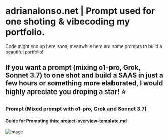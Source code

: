# adrianalonso.net | Prompt used for one shoting & vibecoding my portfolio.
Code might end up here soon, meanwhile here are some prompts to build a beautiful portfolio!

## If you want a prompt (mixing o1-pro, Grok, Sonnet 3.7) to one shot and build a SAAS in just a few hours or something more elaborated, I would highly apreciate you droping a star! ⭐

### Prompt (Mixed prompt with o1-pro, Grok and Sonnet 3.7)

#### Guide for Prompting this:  **[project-overview-template.md](./Portfolio_PromptGuide.md)**

![image](https://github.com/user-attachments/assets/13c0bcd7-37fd-4106-bf5f-5bc518ce5667)


